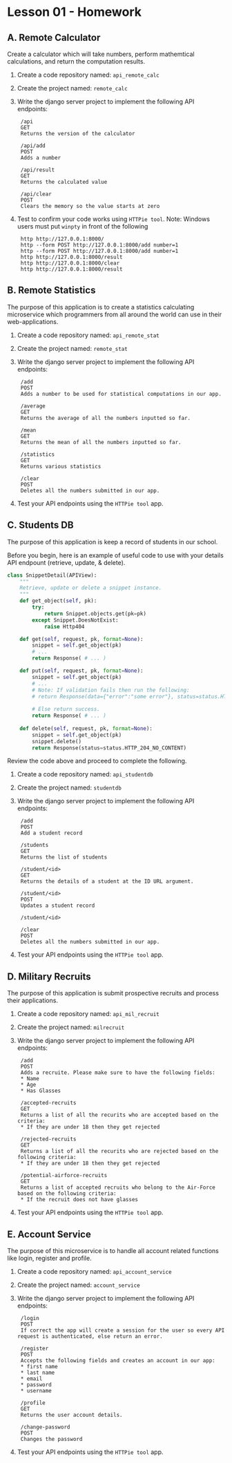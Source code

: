 # Lesson 01 - Homework
## A. Remote Calculator
Create a calculator which will take numbers, perform mathemtical calculations, and return the computation results.

1. Create a code repository named: ``api_remote_calc``

2. Create the project named: ``remote_calc``

3. Write the django server project to implement the following API endpoints:

        /api
        GET
        Returns the version of the calculator
        
        /api/add
        POST
        Adds a number

        /api/result
        GET
        Returns the calculated value

        /api/clear
        POST
        Clears the memory so the value starts at zero

4. Test to confirm your code works using ``HTTPie tool``. Note: Windows users must put ``winpty`` in front of the following

        http http://127.0.0.1:8000/
        http --form POST http://127.0.0.1:8000/add number=1
        http --form POST http://127.0.0.1:8000/add number=1
        http http://127.0.0.1:8000/result
        http http://127.0.0.1:8000/clear
        http http://127.0.0.1:8000/result
        
## B. Remote Statistics
The purpose of this application is to create a statistics calculating microservice which programmers from all around the world can use in their web-applications.

1. Create a code repository named: ``api_remote_stat``

2. Create the project named: ``remote_stat``

3. Write the django server project to implement the following API endpoints:

        /add
        POST
        Adds a number to be used for statistical computations in our app.
        
        /average
        GET
        Returns the average of all the numbers inputted so far.
        
        /mean
        GET
        Returns the mean of all the numbers inputted so far.
        
        /statistics
        GET
        Returns various statistics
        
        /clear
        POST
        Deletes all the numbers submitted in our app.
        
4. Test your API endpoints using the ``HTTPie tool`` app.

## C. Students DB
The purpose of this application is keep a record of students in our school. 

Before you begin, here is an example of useful code to use with your details API endpount (retrieve, update, & delete).

```python
class SnippetDetail(APIView):
    """
    Retrieve, update or delete a snippet instance.
    """
    def get_object(self, pk):
        try:
            return Snippet.objects.get(pk=pk)
        except Snippet.DoesNotExist:
            raise Http404

    def get(self, request, pk, format=None):
        snippet = self.get_object(pk)
        # ...
        return Response( # ... )

    def put(self, request, pk, format=None):
        snippet = self.get_object(pk)
        # ...
        # Note: If validation fails then run the following:
        # return Response(data={"error":"some error"}, status=status.HTTP_400_BAD_REQUEST)
        
        # Else return success.
        return Response( # ... )
        
    def delete(self, request, pk, format=None):
        snippet = self.get_object(pk)
        snippet.delete()
        return Response(status=status.HTTP_204_NO_CONTENT) 
```

Review the code above and proceed to complete the following.

1. Create a code repository named: ``api_studentdb``

2. Create the project named: ``studentdb``

3. Write the django server project to implement the following API endpoints:

        /add
        POST
        Add a student record
        
        /students
        GET
        Returns the list of students
        
        /student/<id>
        GET
        Returns the details of a student at the ID URL argument.
        
        /student/<id>
        POST
        Updates a student record
        
        /student/<id>
        
        /clear
        POST
        Deletes all the numbers submitted in our app.
        
4. Test your API endpoints using the ``HTTPie tool`` app.

## D. Military Recruits
The purpose of this application is submit prospective recruits and process their applications.

1. Create a code repository named: ``api_mil_recruit``

2. Create the project named: ``milrecruit``

3. Write the django server project to implement the following API endpoints:

        /add
        POST
        Adds a recruite. Please make sure to have the following fields:
        * Name
        * Age
        * Has Glasses
        
        /accepted-recruits
        GET
        Returns a list of all the recurits who are accepted based on the criteria:
        * If they are under 18 then they get rejected
        
        /rejected-recruits
        GET
        Returns a list of all the recurits who are rejected based on the following criteria:
        * If they are under 18 then they get rejected
        
        /potential-airforce-recruits
        GET
        Returns a list of accepted recruits who belong to the Air-Force based on the following criteria:
        * If the recruit does not have glasses
 
4. Test your API endpoints using the ``HTTPie tool`` app.

## E. Account Service
The purpose of this microservice is to handle all account related functions like login, register and profile.

1. Create a code repository named: ``api_account_service``

2. Create the project named: ``account_service``

3. Write the django server project to implement the following API endpoints:

        /login
        POST
        If correct the app will create a session for the user so every API request is authenticated, else return an error.
        
        /register
        POST
        Accepts the following fields and creates an account in our app:
        * first name
        * last name
        * email
        * password
        * username
        
        /profile
        GET
        Returns the user account details.
        
        /change-password
        POST
        Changes the password
        
4. Test your API endpoints using the ``HTTPie tool`` app.
